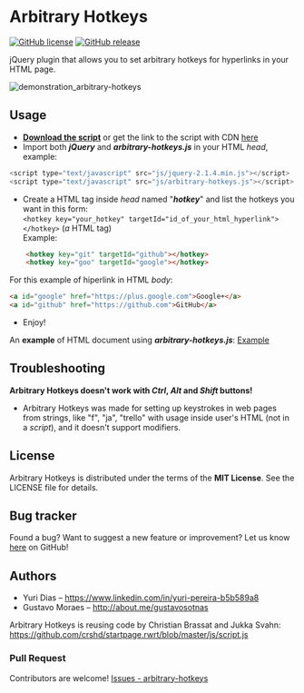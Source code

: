 Arbitrary Hotkeys
=================

[![GitHub license](https://img.shields.io/github/license/Yuri-M-Dias/arbitrary-hotkeys.svg)](https://github.com/Yuri-M-Dias/arbitrary-hotkeys/blob/master/LICENSE)
[![GitHub release](https://img.shields.io/github/release/Yuri-M-Dias/arbitrary-hotkeys.svg)](https://github.com/Yuri-M-Dias/arbitrary-hotkeys/releases/latest)

jQuery plugin that allows you to set arbitrary hotkeys for hyperlinks in your HTML page.

![demonstration_arbitrary-hotkeys](../../wiki/assets/images/demonstration.gif)

Usage
-----

* [**Download the script**](./arbitrary-hotkeys.js) or get the link to the script with CDN [here](https://cdn.rawgit.com/Yuri-M-Dias/arbitrary-hotkeys/master/arbitrary-hotkeys.js)
* Import both ***jQuery*** and ***arbitrary-hotkeys.js*** in your HTML *head*, example:
```javascript
<script type="text/javascript" src="js/jquery-2.1.4.min.js"></script>
<script type="text/javascript" src="js/arbitrary-hotkeys.js"></script>
```
* Create a HTML tag inside *head* named "***hotkey***" and list the hotkeys you want 
	in this form: <br> `<hotkey key="your_hotkey" targetId="id_of_your_html_hyperlink"></hotkey>` (*a* HTML tag) <br>
	Example:
```html
    <hotkey key="git" targetId="github"></hotkey>
    <hotkey key="goo" targetId="google"></hotkey>
```
For this example of hiperlink in HTML *body*:
```html
<a id="google" href="https://plus.google.com">Google+</a>
<a id="github" href="https://github.com">GitHub</a>
```

* Enjoy!

An **example** of HTML document using ***arbitrary-hotkeys.js***: [Example](https://github.com/gustavosotnas/startpage.rwrt/blob/master/ead.inf.ufg.html)

Troubleshooting
---------------

**Arbitrary Hotkeys doesn't work with *Ctrl*, *Alt* and *Shift* buttons!**

* Arbitrary Hotkeys was made for setting up keystrokes in web pages from strings, like "f", "ja", "trello" with usage inside user's HTML (not in a *script*), and it doesn't support modifiers.

License
-------
Arbitrary Hotkeys is distributed under the terms of the **MIT License**. See the LICENSE file for details.

Bug tracker
-----------
Found a bug? Want to suggest a new feature or improvement? Let us know [here](../../issues) on GitHub!

Authors
-------
 * Yuri Dias – <https://www.linkedin.com/in/yuri-pereira-b5b589a8>
 * Gustavo Moraes – <http://about.me/gustavosotnas>

Arbitrary Hotkeys is reusing code by Christian Brassat and Jukka Svahn:
<https://github.com/crshd/startpage.rwrt/blob/master/js/script.js>

### Pull Request
Contributors are welcome! [Issues - arbitrary-hotkeys](../../issues)
